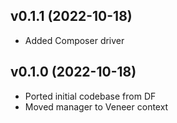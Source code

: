 ## v0.1.1 (2022-10-18)
* Added Composer driver

## v0.1.0 (2022-10-18)
* Ported initial codebase from DF
* Moved manager to Veneer context
